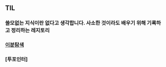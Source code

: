 
## TlL
### 쓸모없는 지식이란 없다고 생각합니다. 사소한 것이라도 배우기 위해 기록하고 정리하는 레지토리

### [이분탐색](https://github.com/Seol0716/TIL/blob/main/Binary_Search/README.md)

### [투포인터]

